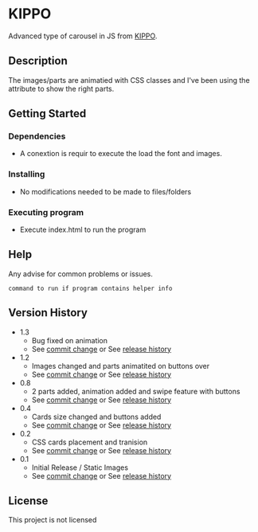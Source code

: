 # KIPPO

Advanced type of carousel in JS from [KIPPO](https://kippo.com/chill).

## Description

The images/parts are animatied with CSS classes and I've been using the attribute to show the right parts.

## Getting Started

### Dependencies

* A conextion is requir to execute the load the font and images. 

### Installing

* No modifications needed to be made to files/folders

### Executing program

* Execute index.html to run the program

## Help

Any advise for common problems or issues.
```
command to run if program contains helper info
```

## Version History


* 1.3
    * Bug fixed on animation  
    * See [commit change](https://github.com/emerone/KIPPO/commit/95ed5e52eaaa712e68110efa9c56cb2390580a41) or See [release history](https://github.com/emerone/KIPPO/commits/master)
* 1.2
    * Images changed and parts animatited on buttons over 
    * See [commit change](https://github.com/emerone/KIPPO/commit/706364dceb52518b019115bc140cd0b6080d37ed) or See [release history](https://github.com/emerone/KIPPO/commits/master)
* 0.8
    * 2 parts added, animation added and swipe feature with buttons
    * See [commit change](https://github.com/emerone/KIPPO/commit/2f9c6b88d83547d40e841fc85ca0b2c281e002c2) or See [release history](https://github.com/emerone/KIPPO/commits/master)
* 0.4
    * Cards size changed and buttons added
    * See [commit change](https://github.com/emerone/KIPPO/commit/c4b60a846ffb7644fd87235cd5ee54b433253ceb) or See [release history](https://github.com/emerone/KIPPO/commits/master)
* 0.2
    * CSS cards placement and tranision
    * See [commit change](https://github.com/emerone/KIPPO/commit/cb7e0c4129a905b727c325e08b4f8d0c7fb53951) or See [release history](https://github.com/emerone/KIPPO/commits/master)
* 0.1
    * Initial Release / Static Images
    * See [commit change](https://github.com/emerone/KIPPO/commit/9c3fefd6f326afe9c74dc1db38261a7cd14191ec) or See [release history](https://github.com/emerone/KIPPO/commits/master)

## License

This project is not licensed